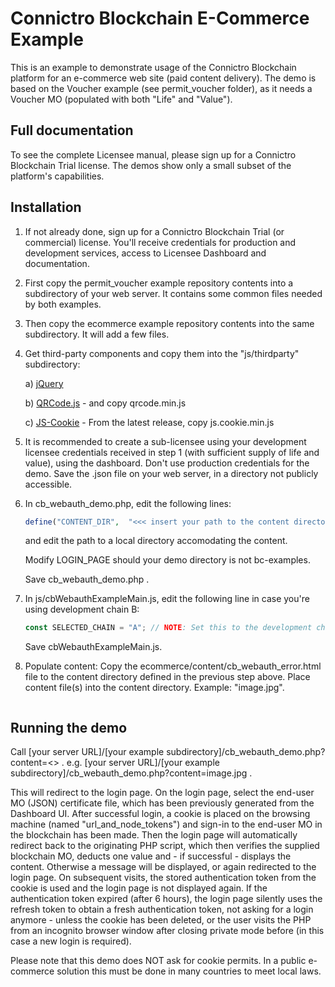 # Connictro Blockchain E-Commerce Example

This is an example to demonstrate usage of the Connictro Blockchain platform for an e-commerce
web site (paid content delivery). The demo is based on the Voucher example (see permit_voucher folder), as
it needs a Voucher MO (populated with both "Life" and "Value").

## Full documentation
To see the complete Licensee manual, please sign up for a Connictro Blockchain Trial license. The demos show only
a small subset of the platform's capabilities. 

## Installation
1. If not already done, sign up for a Connictro Blockchain Trial (or commercial) license. You'll receive credentials for
   production and development services, access to Licensee Dashboard and documentation.
   
2. First copy the permit_voucher example repository contents into a subdirectory of your web server.
   It contains some common files needed by both examples.

3. Then copy the ecommerce example repository contents into the same subdirectory. It will add a few files.

4. Get third-party components and copy them into the "js/thirdparty" subdirectory:

   a) [jQuery](https://code.jquery.com/jquery-3.6.0.min.js)
     
   b) [QRCode.js](https://github.com/davidshimjs/qrcodejs) - and copy qrcode.min.js
   
   c) [JS-Cookie](https://github.com/js-cookie/js-cookie/releases) - From the latest release, copy js.cookie.min.js
     
5. It is recommended to create a sub-licensee using your development licensee credentials received in step 1
   (with sufficient supply of life and value), using the dashboard. Don't use production credentials for the demo.
   Save the .json file on your web server, in a directory not publicly accessible.
   
6. In cb_webauth_demo.php, edit the following lines:
     ```php
     define("CONTENT_DIR",  "<<< insert your path to the content directory here. This must be outside of the web content directory. >>>");
     ```
   and edit the path to a local directory accomodating the content.
   
   Modify LOGIN_PAGE should your demo directory is not bc-examples.
   
   Save cb_webauth_demo.php .
   
7. In js/cbWebauthExampleMain.js, edit the following line in case you're using development chain B:
     ```js
     const SELECTED_CHAIN = "A"; // NOTE: Set this to the development chain assigned to you.
     ```
   Save cbWebauthExampleMain.js.

8. Populate content:
   Copy the ecommerce/content/cb_webauth_error.html file to the content directory defined in the previous step above.
   Place content file(s) into the content directory. Example: "image.jpg".
    
     ```

## Running the demo
Call [your server URL]/[your example subdirectory]/cb_webauth_demo.php?content=<<one of your content files>> .
 e.g. [your server URL]/[your example subdirectory]/cb_webauth_demo.php?content=image.jpg .

This will redirect to the login page. On the login page, select the end-user MO (JSON) certificate file, which has
been previously generated from the Dashboard UI.
After successful login, a cookie is placed on the browsing machine (named "url_and_node_tokens") and sign-in to the
end-user MO in the blockchain has been made.
Then the login page will automatically redirect back to the originating PHP script, which then verifies the supplied
blockchain MO, deducts one value and - if successful - displays the content. Otherwise a message will be displayed,
or again redirected to the login page.
On subsequent visits, the stored authentication token from the cookie is used and the login page is not displayed again.
If the authentication token expired (after 6 hours), the login page silently uses the refresh token to obtain a fresh
authentication token, not asking for a login anymore - unless the cookie has been deleted, or the user visits the PHP from
an incognito browser window after closing private mode before (in this case a new login is required).

Please note that this demo does NOT ask for cookie permits. In a public e-commerce solution this must be done in many
countries to meet local laws.
